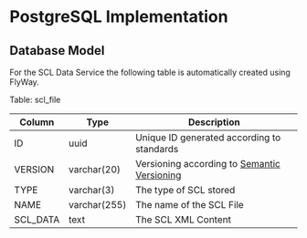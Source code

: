 <!--
SPDX-FileCopyrightText: 2021 Alliander N.V.

SPDX-License-Identifier: Apache-2.0
-->

# PostgreSQL Implementation

## Database Model

For the SCL Data Service the following table is automatically created using FlyWay.

Table: scl_file

| Column            | Type                 | Description                                                        |
| ----------------- | -------------------- | ------------------------------------------------------------------ |
| ID                | uuid                 | Unique ID generated according to standards                         |
| VERSION           | varchar(20)          | Versioning according to [Semantic Versioning](https://semver.org/) |
| TYPE              | varchar(3)           | The type of SCL stored                                             |
| NAME              | varchar(255)         | The name of the SCL File                                           |
| SCL_DATA          | text                 | The SCL XML Content                                                |
